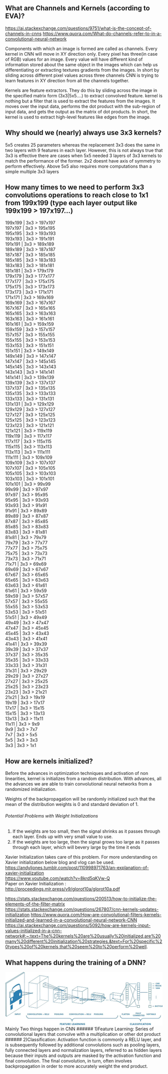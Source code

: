 ## What are Channels and Kernels (according to EVA)?
https://ai.stackexchange.com/questions/9751/what-is-the-concept-of-channels-in-cnns
https://www.quora.com/What-do-channels-refer-to-in-a-convolutional-neural-network

Components with which an image is formed are called as channels. Every kernel in CNN will move in XY direction only. Every pixel has three(in case of RGB) values for an image. Every value will have different kind of information stored about the same object in the images which can help us differentiating or extracting textures gradients from the images. In short by sliding across different pixel values across three channels CNN is trying to learn features in XY direction from all the channels together.

Kernels are feature extractors. They do this by sliding across the image in the specified matrix form (3x3|5x5....) to extract convolved feature. kernel is nothing but a filter that is used to extract the features from the images. It moves over the input data, performs the dot product with the sub-region of input data, and gets the output as the matrix of dot products.  In short, the kernel is used to extract high-level features like edges from the image.


## Why should we (nearly) always use 3x3 kernels?
5x5 creates 25 parameters whereas the replacement 3x3 does the same in two layers with 9 features in each layer. However, this is not always true that 3x3 is effective there are cases when 5x5 needed 3 layers of 3x3 kernels to match the performance of the former.
2x2 doesnt have axis of symmetry to perform effectively.
Above 5x5 also requires more computations than a simple multiple 3x3 layers

## How many times to we need to perform 3x3 convolutions operations to reach close to 1x1 from 199x199 (type each layer output like 199x199 > 197x197...)

199x199 | 3x3 > 197x197         
197x197 | 3x3 > 195x195         
195x195 | 3x3 > 193x193         
193x193 | 3x3 > 191x191         
191x191 | 3x3 > 189x189         
189x189 | 3x3 > 187x187         
187x187 | 3x3 > 185x185         
185x185 | 3x3 > 183x183         
183x183 | 3x3 > 181x181         
181x181 | 3x3 > 179x179         
179x179 | 3x3 > 177x177         
177x177 | 3x3 > 175x175         
175x175 | 3x3 > 173x173         
173x173 | 3x3 > 171x171         
171x171 | 3x3 > 169x169         
169x169 | 3x3 > 167x167         
167x167 | 3x3 > 165x165         
165x165 | 3x3 > 163x163         
163x163 | 3x3 > 161x161         
161x161 | 3x3 > 159x159         
159x159 | 3x3 > 157x157         
157x157 | 3x3 > 155x155         
155x155 | 3x3 > 153x153         
153x153 | 3x3 > 151x151         
151x151 | 3x3 > 149x149         
149x149 | 3x3 > 147x147         
147x147 | 3x3 > 145x145         
145x145 | 3x3 > 143x143         
143x143 | 3x3 > 141x141         
141x141 | 3x3 > 139x139         
139x139 | 3x3 > 137x137         
137x137 | 3x3 > 135x135         
135x135 | 3x3 > 133x133         
133x133 | 3x3 > 131x131         
131x131 | 3x3 > 129x129         
129x129 | 3x3 > 127x127         
127x127 | 3x3 > 125x125         
125x125 | 3x3 > 123x123         
123x123 | 3x3 > 121x121         
121x121 | 3x3 > 119x119         
119x119 | 3x3 > 117x117         
117x117 | 3x3 > 115x115         
115x115 | 3x3 > 113x113         
113x113 | 3x3 > 111x111         
111x111 | 3x3 > 109x109         
109x109 | 3x3 > 107x107         
107x107 | 3x3 > 105x105         
105x105 | 3x3 > 103x103         
103x103 | 3x3 > 101x101         
101x101 | 3x3 > 99x99         
99x99   | 3x3 > 97x97         
97x97   | 3x3 > 95x95         
95x95   | 3x3 > 93x93         
93x93   | 3x3 > 91x91         
91x91   | 3x3 > 89x89         
89x89   | 3x3 > 87x87                
87x87   | 3x3 > 85x85         
85x85   | 3x3 > 83x83         
83x83   | 3x3 > 81x81         
81x81   | 3x3 > 79x79         
79x79   | 3x3 > 77x77         
77x77   | 3x3 > 75x75         
75x75   | 3x3 > 73x73         
73x73   | 3x3 > 71x71         
71x71   | 3x3 > 69x69         
69x69   | 3x3 > 67x67         
67x67   | 3x3 > 65x65         
65x65   | 3x3 > 63x63         
63x63   | 3x3 > 61x61         
61x61   | 3x3 > 59x59         
59x59   | 3x3 > 57x57         
57x57   | 3x3 > 55x55         
55x55   | 3x3 > 53x53         
53x53   | 3x3 > 51x51         
51x51   | 3x3 > 49x49         
49x49   | 3x3 > 47x47                  
47x47   | 3x3 > 45x45         
45x45   | 3x3 > 43x43         
43x43   | 3x3 > 41x41         
41x41   | 3x3 > 39x39         
39x39   | 3x3 > 37x37         
37x37   | 3x3 > 35x35         
35x35   | 3x3 > 33x33         
33x33   | 3x3 > 31x31                  
31x31   | 3x3 > 29x29         
29x29   | 3x3 > 27x27         
27x27   | 3x3 > 25x25         
25x25   | 3x3 > 23x23         
23x23   | 3x3 > 21x21         
21x21   | 3x3 > 19x19         
19x19   | 3x3 > 17x17         
17x17   | 3x3 > 15x15         
15x15   | 3x3 > 13x13         
13x13   | 3x3 > 11x11         
11x11   | 3x3 > 9x9         
9x9     | 3x3 > 7x7         
7x7     | 3x3 > 5x5         
5x5     | 3x3 > 3x3         
3x3     | 3x3 > 1x1         

## How are kernels initialized? 
Before the advances in optimization techniques and activation of non linearities, kernel is initializes from a random distribution. With advances, all the advances we are able to train convolutional neural networks from a randomized initialization.

Weights of the backpropagation will be randomly initialized such that the mean of the distribution weights is 0 and standard deviation of 1.

###### Potential Problems with Weight Initializations
1) If the weights are too small, then the signal shrinks as it passes through each layer. Ends up with very small value to use.      
2) If the weights are too large, then the signal grows too large as it passes through each layer, which will bevery large by the time it ends    

Xavier Initialization takes care of this problem. For more understanding on Xavier initialization below blog and vlog can be used.      
https://andyljones.tumblr.com/post/110998971763/an-explanation-of-xavier-initialization     
https://www.youtube.com/watch?v=8krd5qKVw-Q    
Paper on Xavier Initialization : http://proceedings.mlr.press/v9/glorot10a/glorot10a.pdf

https://stats.stackexchange.com/questions/200513/how-to-initialize-the-elements-of-the-filter-matrix
https://stats.stackexchange.com/questions/267807/cnn-kernels-updates-initialization
https://www.quora.com/How-are-convolutional-filters-kernels-initialized-and-learned-in-a-convolutional-neural-network-CNN
https://ai.stackexchange.com/questions/5092/how-are-kernels-input-values-initialized-in-a-cnn-network#:~:text=The%20kernels%20are%20usually%20initialized,are%20many%20different%20initialization%20strategies.&text=For%20specific%20types%20of%20kernels,that%20seem%20to%20perform%20well.

## What happens during the training of a DNN?

<img src="images/1_vkQ0hXDaQv57sALXAJquxA.jpeg"  />
Mainly Two things happen in CNN          
###### 1)Feature Learning:            
Series of convolutional layers that convolve with a multiplication or other dot product            
###### 2)Classification:                       
Activation function is commonly a RELU layer, and is subsequently followed by additional convolutions such as pooling layers, fully connected layers and normalization layers, referred to as hidden layers because their inputs and outputs are masked by the activation function and final convolution.                               
The final convolution, in turn, often involves backpropagation in order to more accurately weight the end product.                  





